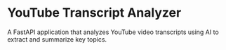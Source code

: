 # YouTube Transcript Analyzer

A FastAPI application that analyzes YouTube video transcripts using AI to extract and summarize key topics.